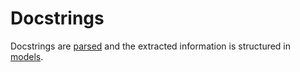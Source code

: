 # Docstrings

Docstrings are [parsed](docstrings/parsers.md) and the extracted information is structured in [models](docstrings/models.md).
